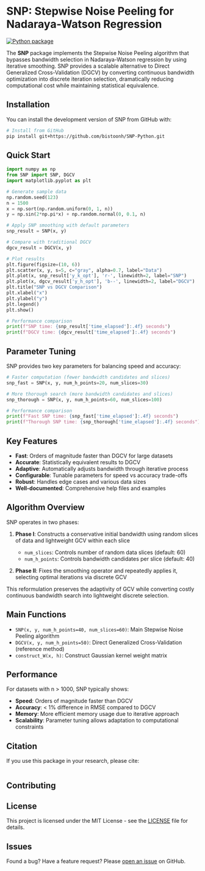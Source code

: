 # SNP: Stepwise Noise Peeling for Nadaraya-Watson Regression

<!-- badges: start -->
[![Python package](https://github.com/bistoonh/SNP-Python/workflows/Python%20package/badge.svg)](https://github.com/bistoonh/SNP-Python/actions)
<!-- badges: end -->

The **SNP** package implements the Stepwise Noise Peeling algorithm that bypasses bandwidth selection in Nadaraya-Watson regression by using iterative smoothing. SNP provides a scalable alternative to Direct Generalized Cross-Validation (DGCV) by converting continuous bandwidth optimization into discrete iteration selection, dramatically reducing computational cost while maintaining statistical equivalence.

## Installation

You can install the development version of SNP from GitHub with:

```bash
# Install from GitHub
pip install git+https://github.com/bistoonh/SNP-Python.git
```

## Quick Start

```python
import numpy as np
from SNP import SNP, DGCV
import matplotlib.pyplot as plt

# Generate sample data
np.random.seed(123)
n = 1500
x = np.sort(np.random.uniform(0, 1, n))
y = np.sin(2*np.pi*x) + np.random.normal(0, 0.1, n)

# Apply SNP smoothing with default parameters
snp_result = SNP(x, y)

# Compare with traditional DGCV
dgcv_result = DGCV(x, y)

# Plot results
plt.figure(figsize=(10, 6))
plt.scatter(x, y, s=5, c="gray", alpha=0.7, label="Data")
plt.plot(x, snp_result['y_k_opt'], 'r-', linewidth=2, label="SNP")
plt.plot(x, dgcv_result['y_h_opt'], 'b--', linewidth=2, label="DGCV")
plt.title("SNP vs DGCV Comparison")
plt.xlabel("x")
plt.ylabel("y")
plt.legend()
plt.show()

# Performance comparison
print(f"SNP time: {snp_result['time_elapsed']:.4f} seconds")
print(f"DGCV time: {dgcv_result['time_elapsed']:.4f} seconds")
```

## Parameter Tuning

SNP provides two key parameters for balancing speed and accuracy:

```python
# Faster computation (fewer bandwidth candidates and slices)
snp_fast = SNP(x, y, num_h_points=20, num_slices=30)

# More thorough search (more bandwidth candidates and slices)
snp_thorough = SNP(x, y, num_h_points=60, num_slices=100)

# Performance comparison
print(f"Fast SNP time: {snp_fast['time_elapsed']:.4f} seconds")
print(f"Thorough SNP time: {snp_thorough['time_elapsed']:.4f} seconds")
```

## Key Features

- **Fast**: Orders of magnitude faster than DGCV for large datasets
- **Accurate**: Statistically equivalent results to DGCV
- **Adaptive**: Automatically adjusts bandwidth through iterative process
- **Configurable**: Tunable parameters for speed vs accuracy trade-offs
- **Robust**: Handles edge cases and various data sizes
- **Well-documented**: Comprehensive help files and examples

## Algorithm Overview

SNP operates in two phases:

1. **Phase I**: Constructs a conservative initial bandwidth using random slices of data and lightweight GCV within each slice
   - `num_slices`: Controls number of random data slices (default: 60)
   - `num_h_points`: Controls bandwidth candidates per slice (default: 40)
   
2. **Phase II**: Fixes the smoothing operator and repeatedly applies it, selecting optimal iterations via discrete GCV

This reformulation preserves the adaptivity of GCV while converting costly continuous bandwidth search into lightweight discrete selection.

## Main Functions

- `SNP(x, y, num_h_points=40, num_slices=60)`: Main Stepwise Noise Peeling algorithm
- `DGCV(x, y, num_h_points=50)`: Direct Generalized Cross-Validation (reference method)  
- `construct_W(x, h)`: Construct Gaussian kernel weight matrix

## Performance

For datasets with n > 1000, SNP typically shows:
- **Speed**: Orders of magnitude faster than DGCV
- **Accuracy**: < 1% difference in RMSE compared to DGCV
- **Memory**: More efficient memory usage due to iterative approach
- **Scalability**: Parameter tuning allows adaptation to computational constraints

## Citation

If you use this package in your research, please cite:

```

```

## Contributing



## License

This project is licensed under the MIT License - see the [LICENSE](LICENSE) file for details.

## Issues

Found a bug? Have a feature request? Please [open an issue](https://github.com/bistoonh/SNP-Python/issues) on GitHub.